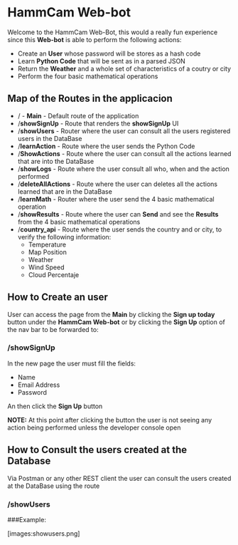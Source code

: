 # HammCam Web-bot

Welcome to the HammCam Web-Bot, this would a really fun experience since this **Web-bot** is able to perform the following actions:

- Create an **User** whose password will be stores as a hash code
- Learn **Python Code** that will be sent as in a parsed JSON
- Return the **Weather** and a whole set of characteristics of a coutry or city
- Perform the four basic mathematical operations


## Map of the Routes in the applicacion
- / - **Main** - Default route of the application
- /**showSignUp** - Route that renders the **showSignUp** UI
- /**showUsers** - Router where the user can consult all the users registered users in the DataBase
- /**learnAction** - Route where the user sends the Python Code
- /**ShowActions** - Route where the user can consult all the actions learned that are into the DataBase
- /**showLogs** - Route where the user consult all who, when and the action performed
- /**deleteAllActions** - Route where the user can deletes all the actions learned that are in the DataBase
- /**learnMath** - Router where the user send the 4 basic mathematical operation
- /**showResults** - Route where the user can **Send** and see the **Results** from the 4 basic mathematical operations
- /**country_api** - Route where the user sends the country and or city, to verify the following information:
	- Temperature
	- Map Position
	- Weather
	- Wind Speed
	- Cloud Percentaje

## How to Create an user

User can access the page from the **Main** by clicking the **Sign up today** button under the **HammCam Web-bot** or by clicking the **Sign Up** option of the nav bar to be forwarded to:

### /**showSignUp**

In the new page the user must fill the fields:
* Name
* Email Address
* Password

An then click the **Sign Up** button

**NOTE:** At this point after clicking the button the user is not seeing any action being performed unless the developer console open

## How to Consult the users created at the Database

Via Postman or any other REST client the user can consult the users created at the DataBase using the route

### /**showUsers**

###Example:

[images:showusers.png]









